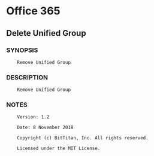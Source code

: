 # Office 365
## Delete Unified Group
### SYNOPSIS
```
    Remove Unified Group
```
### DESCRIPTION
```
    Remove Unified Group
```
### NOTES
```
    Version: 1.2
    Date: 8 November 2018
    Copyright (c) BitTitan, Inc. All rights reserved.
    Licensed under the MIT License.
```

